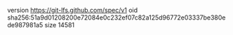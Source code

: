 version https://git-lfs.github.com/spec/v1
oid sha256:51a9d01208200e72084e0c232ef07c82a125d96772e03337be380ede987981a5
size 14581
